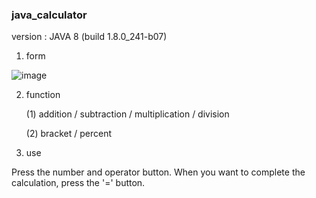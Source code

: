 ### java_calculator

version : JAVA 8 (build 1.8.0_241-b07)

1. form

![image](https://user-images.githubusercontent.com/61379799/75113181-c6ddf080-568e-11ea-8f1f-929c5aa3b16d.png)



2. function

   (1) addition / subtraction / multiplication / division
   
   (2) bracket / percent


3. use

Press the number and operator button.
When you want to complete the calculation, press the '=' button.
   
